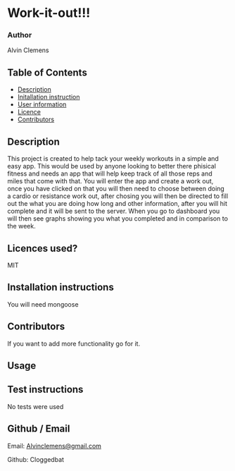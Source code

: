 # Work-it-out!!!
  
  ### Author
  Alvin Clemens    

  ## Table of Contents
  * [Description](#description)
  * [Initallation instruction](#installation)
  * [User information](#usage)
  * [Licence](#licence)
  * [Contributors](#contributors)

  
  
  ## Description
  This project is created to help tack your weekly workouts in a simple and easy app.  This would be used by anyone looking to better there phisical fitness and needs an app that will help keep track of all those reps and miles that come with that. You will enter the app and create a work out, once you have clicked on that you will then need to choose between doing a cardio or resistance work out, after chosing you will then be directed to fill out the what you are doing how long and other information, after you will hit complete and it will be sent to the server. When you go to dashboard you will then see graphs showing you what you completed and in comparison to the week.
  
  ## Licences used?
  MIT

  ## Installation instructions
  You will need mongoose

  ## Contributors
  If you want to add more functionality go for it.

  ## Usage
  

  ## Test instructions
No tests were used

  ## Github / Email

  Email: Alvinclemens@gmail.com

  Github: Cloggedbat

